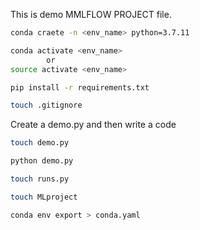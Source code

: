 This is demo MMLFLOW PROJECT file.

```bash
conda craete -n <env_name> python=3.7.11
```
```bash
conda activate <env_name>
        or
source activate <env_name>
```

```bash
pip install -r requirements.txt
```
```bash
touch .gitignore
````

Create a demo.py and then write a code
```bash
touch demo.py
```

```bash
python demo.py
```

```bash
touch runs.py
```

```bash
touch MLproject
```

```bash
conda env export > conda.yaml
```